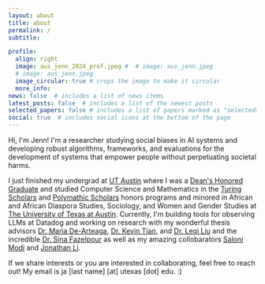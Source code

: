 ```yaml
---
layout: about
title: about
permalink: /
subtitle:

profile:
  align: right
  image: aus_jenn_2024_prof.jpeg #  # image: aus_jenn.jpeg
  # image: aus_jenn.jpeg
  image_circular: true # crops the image to make it circular
  more_info:
news: false  # includes a list of news items
latest_posts: false  # includes a list of the newest posts
selected_papers: false # includes a list of papers marked as "selected={true}"
social: true  # includes social icons at the bottom of the page
---
```


Hi, I'm Jenn! I'm a researcher studying social biases in AI systems and developing robust algorithms, frameworks, and evaluations for the development of systems that empower people without perpetuating societal harms. 

I just finished my undergrad at [UT Austin](https://www.utexas.edu/) where I was a [Dean's Honored Graduate](https://cns.utexas.edu/info-undergraduate-students/events-recognition/deans-honored-graduates) and studied Computer Science and Mathematics in the [Turing Scholars](https://www.cs.utexas.edu/turing-scholars) and [Polymathic Scholars](https://honors.cns.utexas.edu/polymathic-scholars) honors programs and minored in African and African Diaspora Studies, Sociology, and Women and Gender Studies at [The University of Texas at Austin](https://www.utexas.edu/). Currently, I'm building tools for observing LLMs at Datadog and working on research with my wonderful thesis advisors [Dr. Maria De-Arteaga](https://mariadearteaga.com/), [Dr. Kevin Tian](https://kjtian.github.io/), and [Dr. Leqi Liu]() and the incredible [Dr. Sina Fazelpour](https://sinafazelpour.com/) as well as my amazing collobarators [Saloni Modi](https://www.linkedin.com/in/saloni-modi42/) and [Jonathan Li](https://www.cs.utexas.edu/~jli/). 

If we share interests or you are interested in collaborating, feel free to reach out! My email is ja [last name] [at] utexas [dot] edu. :)